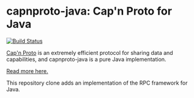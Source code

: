 # capnproto-java: Cap'n Proto for Java

[![Build Status](https://travis-ci.org/vaci/capnproto-java-rpc.svg?branch=master)](https://travis-ci.org/vaci/capnproto-java-rpc)

[Cap'n Proto](http://capnproto.org) is an extremely efficient protocol for sharing data
and capabilities, and capnproto-java is a pure Java implementation.

[Read more here.](https://dwrensha.github.io/capnproto-java/index.html)

This repository clone adds an implementation of the RPC framework for Java.
